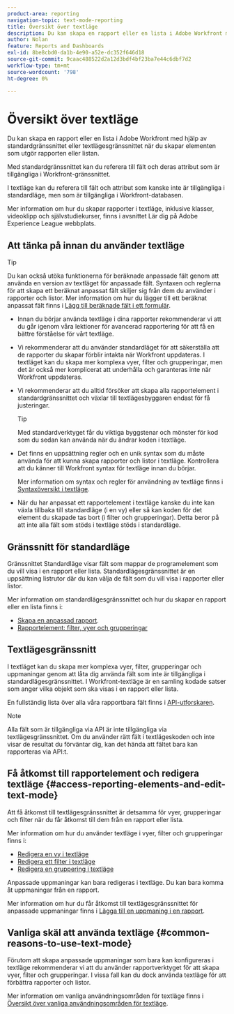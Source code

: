 ```yaml
---
product-area: reporting
navigation-topic: text-mode-reporting
title: Översikt över textläge
description: Du kan skapa en rapport eller en lista i Adobe Workfront med hjälp av standardgränssnittet eller textlägesgränssnittet när du skapar elementen som utgör rapporten eller listan.
author: Nolan
feature: Reports and Dashboards
exl-id: 8be8cbd0-da1b-4e90-a52e-dc352f646d18
source-git-commit: 9caac488522d2a12d3bdf4bf23ba7e44c6dbf7d2
workflow-type: tm+mt
source-wordcount: '798'
ht-degree: 0%

---
```


# Översikt över textläge

<!-- Audited: 1/2025 -->

<!--(NOTE: Linked to the UI (for the areas mentioned in the comments below and the new NWE filters as well))-->

<!--(NOTE: Alina: ***Linked to other articles. Do not move, rename or change url.Linked to the product, in the report builder, when using a field that is not recognized in standard mode.)-->

<!--(NOTE: This will be linked to the Ninja feature about adding a filter to the User typeahead field (which originally is open only for text mode filters). Update the Context Sensitive sheet at release time)-->

Du kan skapa en rapport eller en lista i Adobe Workfront med hjälp av standardgränssnittet eller textlägesgränssnittet när du skapar elementen som utgör rapporten eller listan.

Med standardgränssnittet kan du referera till fält och deras attribut som är tillgängliga i Workfront-gränssnittet.

I textläge kan du referera till fält och attribut som kanske inte är tillgängliga i standardläge, men som är tillgängliga i Workfront-databasen.

Mer information om hur du skapar rapporter i textläge, inklusive klasser, videoklipp och självstudiekurser, finns i avsnittet Lär dig på Adobe Experience League webbplats.

## Att tänka på innan du använder textläge

>[!TIP]
>
>Du kan också utöka funktionerna för beräknade anpassade fält genom att använda en version av textläget för anpassade fält. Syntaxen och reglerna för att skapa ett beräknat anpassat fält skiljer sig från dem du använder i rapporter och listor. Mer information om hur du lägger till ett beräknat anpassat fält finns i [Lägg till beräknade fält i ett formulär](/help/quicksilver/administration-and-setup/customize-workfront/create-manage-custom-forms/form-designer/design-a-form/add-a-calculated-field.md).

* Innan du börjar använda textläge i dina rapporter rekommenderar vi att du går igenom våra lektioner för avancerad rapportering för att få en bättre förståelse för vårt textläge.
* Vi rekommenderar att du använder standardläget för att säkerställa att de rapporter du skapar förblir intakta när Workfront uppdateras. I textläget kan du skapa mer komplexa vyer, filter och grupperingar, men det är också mer komplicerat att underhålla och garanteras inte när Workfront uppdateras.
* Vi rekommenderar att du alltid försöker att skapa alla rapportelement i standardgränssnittet och växlar till textlägesbyggaren endast för få justeringar.

  >[!TIP]
  >
  >Med standardverktyget får du viktiga byggstenar och mönster för kod som du sedan kan använda när du ändrar koden i textläge.

* Det finns en uppsättning regler och en unik syntax som du måste använda för att kunna skapa rapporter och listor i textläge. Kontrollera att du känner till Workfront syntax för textläge innan du börjar.

  Mer information om syntax och regler för användning av textläge finns i [Syntaxöversikt i textläge](../../../reports-and-dashboards/reports/text-mode/text-mode-syntax-overview.md).

* När du har anpassat ett rapportelement i textläge kanske du inte kan växla tillbaka till standardläge (i en vy) eller så kan koden för det element du skapade tas bort (i filter och grupperingar). Detta beror på att inte alla fält som stöds i textläge stöds i standardläge.

## Gränssnitt för standardläge

Gränssnittet Standardläge visar fält som mappar de programelement som du vill visa i en rapport eller lista. Standardlägesgränssnittet är en uppsättning listrutor där du kan välja de fält som du vill visa i rapporter eller listor.

Mer information om standardlägesgränssnittet och hur du skapar en rapport eller en lista finns i:

* [Skapa en anpassad rapport](../../../reports-and-dashboards/reports/creating-and-managing-reports/create-custom-report.md).
* [Rapportelement: filter, vyer och grupperingar](../../../reports-and-dashboards/reports/reporting-elements/reporting-elements-filters-views-groupings.md)

## Textlägesgränssnitt

I textläget kan du skapa mer komplexa vyer, filter, grupperingar och uppmaningar genom att låta dig använda fält som inte är tillgängliga i standardlägesgränssnittet. I Workfront-textläge är en samling kodade satser som anger vilka objekt som ska visas i en rapport eller lista.

En fullständig lista över alla våra rapportbara fält finns i [API-utforskaren](../../../wf-api/general/api-explorer.md).

>[!NOTE]
>
>Alla fält som är tillgängliga via API är inte tillgängliga via textlägesgränssnittet. Om du använder rätt fält i textlägeskoden och inte visar de resultat du förväntar dig, kan det hända att fältet bara kan rapporteras via API:t.

## Få åtkomst till rapportelement och redigera textläge {#access-reporting-elements-and-edit-text-mode}

Att få åtkomst till textlägesgränssnittet är detsamma för vyer, grupperingar och filter när du får åtkomst till dem från en rapport eller lista.

Mer information om hur du använder textläge i vyer, filter och grupperingar finns i:

* [Redigera en vy i textläge](../../../reports-and-dashboards/reports/text-mode/edit-text-mode-in-view.md)
* [Redigera ett filter i textläge](../../../reports-and-dashboards/reports/text-mode/edit-text-mode-in-filter.md)
* [Redigera en gruppering i textläge](../../../reports-and-dashboards/reports/text-mode/edit-text-mode-in-grouping.md)

Anpassade uppmaningar kan bara redigeras i textläge. Du kan bara komma åt uppmaningar från en rapport.

Mer information om hur du får åtkomst till textlägesgränssnittet för anpassade uppmaningar finns i [Lägga till en uppmaning i en rapport](../../../reports-and-dashboards/reports/creating-and-managing-reports/add-prompt-report.md).

## Vanliga skäl att använda textläge {#common-reasons-to-use-text-mode}

Förutom att skapa anpassade uppmaningar som bara kan konfigureras i textläge rekommenderar vi att du använder rapportverktyget för att skapa vyer, filter och grupperingar. I vissa fall kan du dock använda textläge för att förbättra rapporter och listor.

Mer information om vanliga användningsområden för textläge finns i [Översikt över vanliga användningsområden för textläge](../../../reports-and-dashboards/reports/text-mode/understand-common-uses-text-mode.md).
